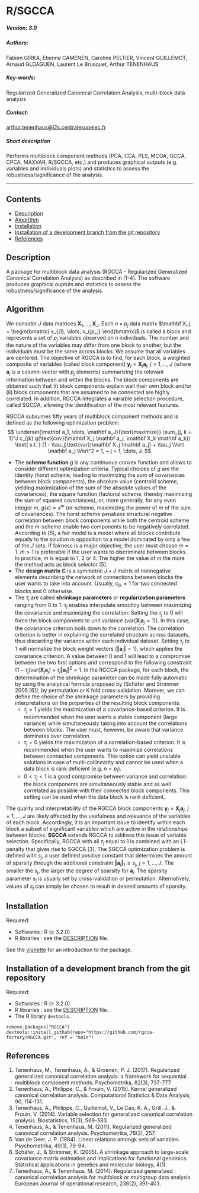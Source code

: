 # R/SGCCA

##### Version: 3.0

##### Authors:
Fabien GIRKA, Etienne CAMENEN,  Caroline PELTIER, Vincent GUILLEMOT, 
Arnaud GLOAGUEN, Laurent Le Brusquet, Arthur TENENHAUS

##### Key-words:
Regularized Generalized Canonical Correlation Analysis, multi-block data analysis

##### Contact:
arthur.tenenhaus@l2s.centralesupelec.fr

##### Short description
Performs multiblock component methods (PCA, CCA, PLS, MCOA, GCCA, CPCA, MAXVAR, R/SGCCA, etc.) and produces graphical outputs (e.g. variables and individuals plots) and statistics to assess the robustness/significance of the analysis.

---

## Contents
  - [Description](#description)
  - [Algorithm](#algorithm)
  - [Installation](#installation)
  - [Installation of a development branch from the git repository](#installation-of-a-development-branch-from-the-git-repository)
  - [References](#references)

## Description
A package for multiblock data analysis (RGCCA - Regularized Generalized Canonical Correlation Analysis) as described in [1-4]. The software produces graphical ouptuts and statistics to assess the robustness/significance of the analysis.

## Algorithm
We consider $J$ data matrices $\mathbf X_1 , \dots, \mathbf X_J$. Each $n \times p_j$ data matrix $\mathbf X_j = \begin{bmatrix} x_{j1}, \dots, x_{jp_j} \end{bmatrix}$ is called a block and represents a set of $p_j$ variables observed on $n$ individuals. The number and the nature of the variables may differ from one block to another, but the individuals must be the same across blocks. We assume that all variables are centered. The objective of RGCCA is to find, for each block, a weighted composite of variables (called block component) $\mathbf y_j = \mathbf X_j  \mathbf a_j, ~ j = 1 ,..., J$ (where $\mathbf a_j$ is a column-vector with $p_j$ elements) summarizing the relevant information between and within the blocks. The block components are obtained such that (i) block components explain well their own block and/or (ii) block components that are assumed to be connected are highly correlated. In addition, RGCCA integrates a variable selection procedure, called SGCCA, allowing the identification of the most relevant features.

RGCCA subsumes fifty years of multiblock component methods and is defined as the following optimization problem:
$$ \underset{\mathbf a_1, \dots, \mathbf a_J}{\text{maximize}} \sum_{j, k = 1}^J c_{jk} g(\text{cov}(\mathbf X_j \mathbf a_j, \mathbf X_k \mathbf a_k)) \text{ s.t. } (1 - \tau_j)\text{var}(\mathbf X_j \mathbf a_j) + \tau_j \Vert \mathbf a_j \Vert^2 = 1, ~ j = 1, \dots, J. $$
- The **scheme function** $g$ is any continuous convex function and allows to consider different optimization criteria. Typical choices of $g$ are the identity (horst scheme, leading to maximizing the sum of covariances between block components), the absolute value (centroid scheme, yielding maximization of the sum of the absolute values of the covariances), the square function (factorial scheme, thereby maximizing the sum of squared covariances), or, more generally, for any even integer $m$, $g(x) = x^m$ ($m$-scheme, maximizing the power of $m$ of the sum of covariances). The horst scheme penalizes structural negative correlation between block components while both the centroid scheme and the $m$-scheme enable two components to be negatively correlated. According to [5], a fair model is a model where all blocks contribute equally to the solution in opposition to a model dominated by only a few of the $J$ sets. If fairness is a major objective, the user must choose $m = 1$. $m > 1$ is preferable if the user wants to discriminate between blocks. In practice, $m$ is equal to 1, 2 or 4. The higher the value of $m$ the more the method acts as block selector [5].
- The **design matrix** $\mathbf C$ is a symmetric $J \times J$ matrix of nonnegative elements describing the network of connections between blocks the user wants to take into account. Usually, $c_{jk} = 1$ for two connected blocks and 0 otherwise.
- The $\tau_j$ are called **shrinkage parameters** or **regularization parameters** ranging from 0 to 1. $\tau_j$ enables interpolate smoothly between maximizing the covariance and maximizing the correlation. Setting the $\tau_j$ to 0 will force the block components to unit variance ($\text{var}(\mathbf X_j \mathbf a_j = 1)$). In this case, the covariance criterion boils down to the correlation. The correlation criterion is better in explaining the correlated structure across datasets, thus discarding the variance within each individual dataset. Setting $\tau_j$ to 1 will normalize the block weight vectors ($\Vert \mathbf a_j \Vert = 1$), which applies the covariance criterion. A value between 0 and 1 will lead to a compromise between the two first options and correspond to the following constraint $(1 − \tau_j)  \text{var}(\mathbf X_j \mathbf a_j) + \tau_j \Vert \mathbf a_j \Vert^2 = 1$. In the RGCCA package, for each block, the determination of the shrinkage parameter can be made fully automatic by using the analytical formula proposed by (Schäfer and Strimmer 2005 [6]), by permutation or K fold cross-validation.
Morever, we can define the choice of the shrinkage parameters by providing interpretations on the properties of the resulting block components:
    - $\tau_j = 1$ yields the maximization of a covariance-based criterion. It is recommended when the user wants a stable component (large variance) while simultaneously taking into account the correlations between blocks. The user must, however, be aware that variance dominates over correlation.
    - $\tau_j = 0$ yields the maximization of a correlation-based criterion. It is recommended when the user wants to maximize correlations between connected components. This option can yield unstable solutions in case of multi-collinearity and cannot be used when a data block is rank deficient (e.g. $n < p_j$).
    - $0 < \tau_j < 1$ is a good compromise between variance and correlation: the block components are simultaneously stable and as well correlated as possible with their connected block components. This setting can be used when the data block is rank deficient.

The quality and interpretability of the RGCCA block components $\mathbf y_j = \mathbf X_j \mathbf a_j, ~ j = 1 , \dots, J$ are likely affected by the usefulness and relevance of the variables of each block. Accordingly, it is an important issue to identify within each block a subset of significant variables which are active in the relationships between blocks. **SGCCA** extends RGCCA to address this issue of variable selection. Specifically, RGCCA with all $\tau_j$ equal to 1 is combined with an L1-penalty that gives rise to SGCCA [3]. The SGCCA optimization problem is defined with $s_j$, a user defined positive constant that determines the amount of sparsity through the additional constraint $\Vert \mathbf a_j \Vert_1 \leq s_j, ~ j = 1, \dots, J$. The smaller the $s_j$, the larger the degree of sparsity for $\mathbf a_j$. The sparsity parameter $s_j$ is usually set by cross-validation or permutation. Alternatively, values of $s_j$ can simply be chosen to result in desired amounts of sparsity.

## Installation
Required:
- Softwares : R (≥ 3.2.0)
- R libraries : see the [DESCRIPTION](https://github.com/rgcca-factory/RGCCA/blob/main/DESCRIPTION) file.

See the [vignette]() for an introduction to the package.


## Installation of a development branch from the git repository
Required:
- Softwares : R (≥ 3.2.0)
- R libraries : see the [DESCRIPTION](https://github.com/BrainAndSpineInstitute/rgcca_Rpackage/blob/main/DESCRIPTION) file.
- The R library `devtools`.

```
remove.packages("RGCCA")
devtools::install_github(repo="https://github.com/rgcca-factory/RGCCA.git", ref = "main")
```

## References
1. Tenenhaus, M., Tenenhaus, A., & Groenen, P. J. (2017). Regularized generalized canonical correlation analysis: a framework for sequential multiblock component methods. Psychometrika, 82(3), 737-777.
2. Tenenhaus, A., Philippe, C., & Frouin, V. (2015). Kernel generalized canonical correlation analysis. Computational Statistics & Data Analysis, 90, 114-131.
3. Tenenhaus, A., Philippe, C., Guillemot, V., Le Cao, K. A., Grill, J., & Frouin, V. (2014). Variable selection for generalized canonical correlation analysis. Biostatistics, 15(3), 569-583.
4. Tenenhaus, A., & Tenenhaus, M. (2011). Regularized generalized canonical correlation analysis. Psychometrika, 76(2), 257.
5. Van de Geer, J. P. (1984). Linear relations amongk sets of variables. Psychometrika, 49(1), 79-94.
6. Schäfer, J., & Strimmer, K. (2005). A shrinkage approach to large-scale covariance matrix estimation and implications for functional genomics. Statistical applications in genetics and molecular biology, 4(1).
7. Tenenhaus, A., & Tenenhaus, M. (2014). Regularized generalized canonical correlation analysis for multiblock or multigroup data analysis. European Journal of operational research, 238(2), 391-403.
